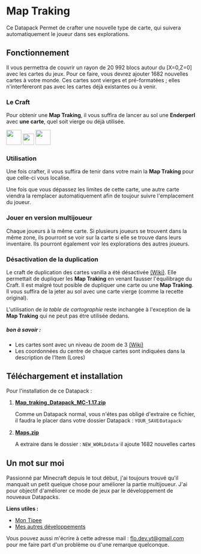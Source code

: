 # Map Traking

Ce Datapack Permet de crafter une nouvelle type de carte, qui suivera automatiquement le joueur dans ses explorations.

## Fonctionnement

Il vous permettra de couvrir un rayon de 20 992 blocs autour du [X=0,Z=0] avec les cartes du jeux. Pour ce faire, vous devrez ajouter 1682 nouvelles cartes à votre monde. Ces cartes sont vierges et pré-formatées ; elles n'interféreront pas avec les cartes déjà existantes ou à venir.

### Le Craft
Pour obtenir une **Map Traking**, il vous suffira de lancer au sol une **Enderperl** avec **une carte**, quel soit vierge ou déjà utilisée.

<img src="https://static.wikia.nocookie.net/minecraftpocketedition/images/7/73/Map.gif/revision/latest/scale-to-width-down/160?cb=20170627214815" width="40" height="40" /> <img src="https://e7.pngegg.com/pngimages/354/728/png-clipart-plus-and-minus-signs-computer-icons-emoji-logo-plus-thumbnail.png" width="30" height="30" /> <img src="https://static.wikia.nocookie.net/minecraft_gamepedia/images/f/f6/Ender_Pearl_JE3_BE2.png/revision/latest?cb=20200512195721" width="40" height="40" />


### Utilisation
Une fois crafter, il vous suffira de tenir dans votre main la **Map Traking** pour que celle-ci vous localise. 

Une fois que vous dépassez les limites de cette carte, une autre carte viendra la remplacer automatiquement afin de toujour suivre l'emplacement du joueur.


### Jouer en version multijoueur
Chaque joueurs à la même carte. Si plusieurs joueurs se trouvent dans la même zone, ils pourront se voir sur la carte si elle se trouve dans leurs inventaire. Ils pourront également voir les explorations des autres joueurs.


### Désactivation de la duplication
Le craft de duplication des cartes vanilla a été désactivée [(Wiki)](https://minecraft.fandom.com/fr/wiki/Carte_(objet)#Duplication). Elle permettait de dupliquer les **Map Traking** en venant fausser l'équilibrage du Craft.
Il est malgré tout posible de dupliquer une carte ou une **Map Traking**. Il vous suffira de la jeter au sol avec une carte vierge (comme la recette original).

L'utilisation de *la table de cartographie* reste inchangée à l'exception de la **Map Traking** qui ne peut pas étre utilisée dedans. 


##### bon à savoir : 
- Les cartes sont avec un niveau de zoom de 3 [(Wiki)](https://minecraft.fandom.com/fr/wiki/Carte_(objet)#Zoom)
- Les coordonnées du centre de chaque cartes sont indiquées dans la description de l'Item (Lores)


## Téléchargement et installation

Pour l'installation de ce Datapack : 

1) [**Map_traking_Datapack_MC-1.17.zip**](https://minhaskamal.github.io/DownGit/#/home?url=https://github.com/FloDev-yt/Map_traking/tree/MC-1.17_FR/Map_traking_MC-1.17&fileName=Map_traking_Datapack_MC-1.17&rootDirectory=false)

    Comme un Datapack normal, vous n'étes pas obligé d'extraire ce fichier, il faudra le placer dans votre dossier Datapack : `YOUR_SAVE⁄Datapack⁄`

2) [**Maps.zip**](https://github.com/FloDev-yt/Map_traking/raw/MC-1.17/Maps.zip)

    A extraire dans le dossier : `NEW_WORLD⁄data⁄` il ajoute 1682 nouvelles cartes 


## Un mot sur moi
Passionné par Minecraft depuis le tout début, j'ai toujours trouvé qu'il manquait un petit quelque chose pour améliorer la partie multijoueur. J'ai pour objectif d'améliorer ce mode de jeux par le développement de nouveaux Datapacks.

**Liens utiles :**
- [Mon Tipee](https://fr.tipeee.com/flodev/)
- [Mes autres développements](https://github.com/FloDev-yt?tab=repositories)

Vous pouvez aussi m'écrire à cette adresse mail : [flo.dev.yt@gmail.com](flo.dev.yt@gmail.com) pour me faire part d'un problème ou d'une remarque quelconque.